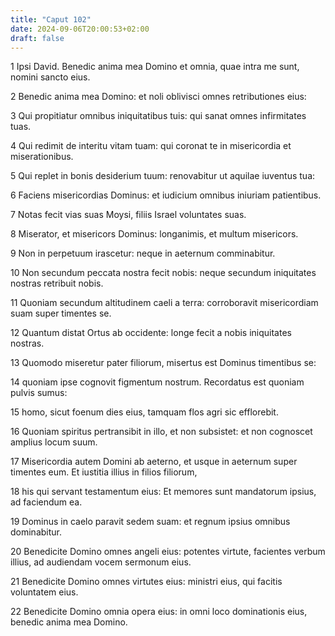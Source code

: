 ```yaml
---
title: "Caput 102"
date: 2024-09-06T20:00:53+02:00
draft: false
---
```



1 Ipsi David. Benedic anima mea Domino et omnia, quae intra me sunt, nomini sancto eius.

2 Benedic anima mea Domino: et noli oblivisci omnes retributiones eius:

3 Qui propitiatur omnibus iniquitatibus tuis: qui sanat omnes infirmitates tuas.

4 Qui redimit de interitu vitam tuam: qui coronat te in misericordia et miserationibus.

5 Qui replet in bonis desiderium tuum: renovabitur ut aquilae iuventus tua:

6 Faciens misericordias Dominus: et iudicium omnibus iniuriam patientibus.

7 Notas fecit vias suas Moysi, filiis Israel voluntates suas.

8 Miserator, et misericors Dominus: longanimis, et multum misericors.

9 Non in perpetuum irascetur: neque in aeternum comminabitur.

10 Non secundum peccata nostra fecit nobis: neque secundum iniquitates nostras retribuit nobis.

11 Quoniam secundum altitudinem caeli a terra: corroboravit misericordiam suam super timentes se.

12 Quantum distat Ortus ab occidente: longe fecit a nobis iniquitates nostras.

13 Quomodo miseretur pater filiorum, misertus est Dominus timentibus se:

14 quoniam ipse cognovit figmentum nostrum. Recordatus est quoniam pulvis sumus:

15 homo, sicut foenum dies eius, tamquam flos agri sic efflorebit.

16 Quoniam spiritus pertransibit in illo, et non subsistet: et non cognoscet amplius locum suum.

17 Misericordia autem Domini ab aeterno, et usque in aeternum super timentes eum. Et iustitia illius in filios filiorum,

18 his qui servant testamentum eius: Et memores sunt mandatorum ipsius, ad faciendum ea.

19 Dominus in caelo paravit sedem suam: et regnum ipsius omnibus dominabitur.

20 Benedicite Domino omnes angeli eius: potentes virtute, facientes verbum illius, ad audiendam vocem sermonum eius.

21 Benedicite Domino omnes virtutes eius: ministri eius, qui facitis voluntatem eius.

22 Benedicite Domino omnia opera eius: in omni loco dominationis eius, benedic anima mea Domino.

